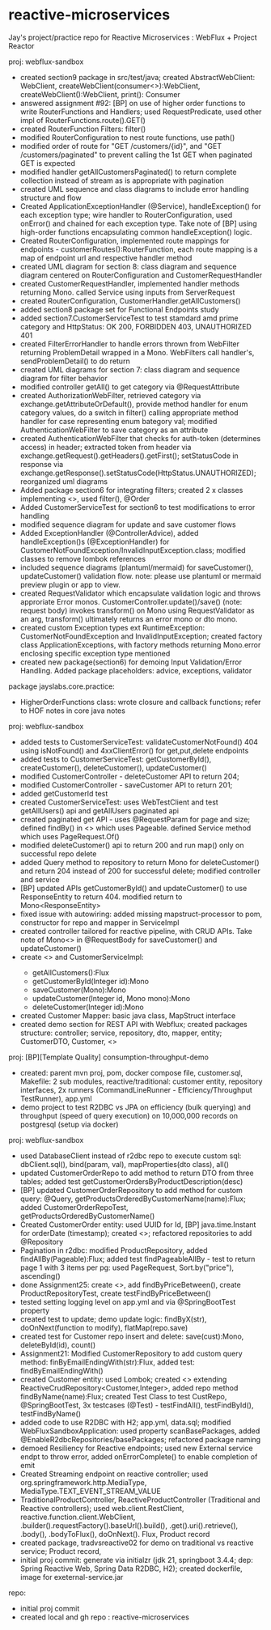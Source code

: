# reactive-microservices
Jay's project/practice repo for Reactive Microservices : WebFlux + Project Reactor

proj: webflux-sandbox
- created section9 package in src/test/java; created AbstractWebClient: WebClient, createWebClient(consumer<>):WebClient, createWebClient():WebClient, print():<T> Consumer<T>
- answered assignment #92: [BP] on use of higher order functions to write RouterFunctions and Handlers; used RequestPredicate, used other impl of RouterFunctions.route().GET()
- created RouterFunction Filters: filter()
- modified RouterConfiguration to nest route functions, use path()
- modified order of route for "GET /customers/{id}", and "GET /customers/paginated" to prevent calling the 1st GET when paginated GET is expected
- modified handler getAllCustomersPaginated() to return complete collection instead of stream as is appropriate with pagination
- created UML sequence and class diagrams to include error handling structure and flow
- Created ApplicationExceptionHandler (@Service), handleException() for each exception type; wire handler to RouterConfiguration, used onError() and chained for each exception type. Take note of [BP] using high-order functions encapsulating common handleException() logic.
- Created RouterConfiguration, implemented route mappings for endpoints - customerRoutes():RouterFunction<ServerResponse>, each route mapping is a map of endpoint url and respective handler method
- created UML diagram for section 8: class diagram and sequence diagram centered on RouterConfiguration and CustomerRequestHandler
- created CustomerRequestHandler, implemented handler methods returning Mono<ServerResponse>. called Service using inputs from ServerRequest
- created RouterConfiguration, CustomerHandler.getAllCustomers()
- added section8 package set for Functional Endpoints study
- added section7.CustomerServiceTest to test stamdard amd prime category and HttpStatus: OK 200, FORBIDDEN 403, UNAUTHORIZED 401
- created FilterErrorHandler to handle errors thrown from WebFilter returning ProblemDetail wrapped in a Mono<Void>. WebFilters call handler's, sendProblemDetail() to do return
- created UML diagrams for section 7: class diagram and sequence diagram for filter behavior 
- modified controller getAll() to get category via @RequestAttribute
- created AuthorizationWebFilter, retrieved category via exchange.getAttributeOrDefault(), provide method handler for enum category values, do a switch in filter() calling appropriate method handler for case representing enum bategory val; modified AuthenticationWebFilter to save category as an attribute
- created AuthenticationWebFilter that checks for auth-token (determines access) in header; extracted token from header via exchange.getRequest().getHeaders().getFirst(); setStatusCode in response via exchange.getResponse().setStatusCode(HttpStatus.UNAUTHORIZED); reorganized uml diagrams
- Added package section6 for integrating filters; created 2 x classes implementing <<WebFilter>>, used filter(), @Order
- Added CustomerServiceTest for section6 to test modifications to error handling
- modified sequence diagram for update and save customer flows
- Added ExceptionHandler (@ControllerAdvice), added handleException()s (@ExceptionHandler) for CustomerNotFoundException/InvalidInputException.class; modified classes to remove lombok references
- included sequence diagrams (plantuml/mermaid) for saveCustomer(), updateCustomer() validation flow. note: please use plantuml or mermaid preview plugin or app to view.
- created RequestValidator which encapsulate validation logic and throws approriate Error monos. CustomerController.update()/save() (note: request body) invokes transform() on Mono<dto> using RequestValidator as an arg, transform() ultimately returns an error mono or dto mono.
- created custom Exception types ext RuntimeException: CustomerNotFoundException and InvalidInputException; created factory class ApplicationExceptions, with factory methods returning Mono.error enclosing specific exception type mentioned
- created new package(section6) for demoing Input Validation/Error Handling. Added package placeholders: advice, exceptions, validator

package jayslabs.core.practice:
- HigherOrderFunctions class: wrote closure and callback functions; refer to HOF notes in core java notes

proj: webflux-sandbox
- added tests to CustomerServiceTest: validateCustomerNotFound() 404 using isNotFound() and 4xxClientError() for get,put,delete endpoints 
- added tests to CustomerServiceTest: getCustomerById(), createCustomer(), deleteCustomer(), updateCustomer()
- modified CustomerController - deleteCustomer API to return 204;
- modified CustomerController - saveCustomer API to return 201;
- added getCustomerId test
- created CustomerServiceTest: uses WebTestClient and test getAllUsers() api and getAllUsers paginated api
- created paginated get API - uses @RequestParam for page and size; defined findBy() in <<Repository>> which uses Pageable. defined Service method which uses PageRequest.Of() 
- modified deleteCustomer() api to return 200 and run map() only on successful repo delete
- added Query method to repository to return Mono<Boolean> for deleteCustomer() and return 204 instead of 200 for successful delete; modified controller and service
- [BP] updated APIs getCustomerById() and updateCustomer() to use ResponseEntity to return 404. modified return to Mono<ResponseEntity<CustomerDTO>>
- fixed issue with autowiring: added missing mapstruct-processor to pom, constructor for repo and mapper in ServiceImpl
- created controller tailored for reactive pipeline, with CRUD APIs. Take note of Mono<> in @RequestBody for saveCustomer() and updateCustomer()
- create <<ICustomerService>> and CustomerServiceImpl: 
    - getAllCustomers():Flux<CustomerDTO>
    - getCustomerById(Integer id):Mono<CustomerDTO>
    - saveCustomer(Mono<CustomerDTO>):Mono<CusomterDTO>
    - updateCustomer(Integer id, Mono<CustomerDTO> mono):Mono<CustomerDTO>
    - deleteCustomer(Integer id):Mono<Void>
- created Customer Mapper: basic java class, MapStruct interface
- created demo section for REST API with Webflux; created packages structure: controller; service, repository, dto, mapper, entity; CustomerDTO, Customer, <<CustomerRepository>>

proj: [BP][Template Quality] consumption-throughput-demo
- created: parent mvn proj, pom, docker compose file, customer.sql, Makefile: 2 sub modules, reactive/traditional: customer entity, repository interfaces, 2x runners (CommandLineRunner - Efficiency/Throughput TestRunner), app.yml  
- demo project to test R2DBC vs JPA on efficiency (bulk querying) and throughput (speed of query execution) on 10,000,000 records on postgresql (setup via docker)


proj: webflux-sandbox
- used DatabaseClient instead of r2dbc repo to execute custom sql: dbClient.sql(), bind(param, val), mapProperties(dto class), all() 
- updated CustomerOrderRepo to add method to return DTO from three tables; added test getCustomerOrdersByProductDescription(desc)
- [BP] updated CustomerOrderRepository to add method for custom query: @Query, getProductsOrderedByCustomerName(name):Flux<Product>; added CustomerOrderRepoTest, getProductsOrderedByCustomerName()
- Created CustomerOrder entity: used UUID for Id, [BP] java.time.Instant for orderDate (timestamp); created <<CustomerOrderRepository>>; refactored repositories to add @Repository
- Pagination in r2dbc: modified ProductRepository, added findAllBy(Pageable):Flux<Product>; added test findPageableAllBy - test to return page 1 with 3 items per pg: used PageRequest, Sort.by("price"), ascending()
- done Assignment25: create <<ProductRepository>>, add findByPriceBetween(), create ProductRepositoryTest, create testFindByPriceBetween()
- tested setting logging level on app.yml and via @SpringBootTest property
- created test to update; demo update logic: findByX(str), doOnNext(function to modify), flatMap(repo.save)
- created test for Customer repo insert and delete: save(cust):Mono<Customer>, deleteById(id), count() 
- Assignment21: Modified CustomerRepository to add custom query method: finByEmailEndingWith(str):Flux<Customer>, added test: findByEmailEndingWith()
- created Customer entity: used Lombok; created <<CustomerRepository>> extending ReactiveCrudRepository<Customer,Integer>, added repo method findByName(name):Flux<Customer>; created Test Class to test CustRepo, @SpringBootTest, 3x testcases (@Test) - testFindAll(), testFindById(), testFindByName()
- added code to use R2DBC with H2; app.yml, data.sql; modified WebFluxSandboxApplication: used property scanBasePackages, added @EnableR2dbcRepositories/basePackages; refactored package naming
- demoed Resiliency for Reactive endpoints; used new External service endpt to throw error, added onErrorComplete() to enable completion of emit
- Created Streaming endpoint on reactive controller; used org.springframework.http.MediaType, MediaType.TEXT_EVENT_STREAM_VALUE
- TraditionalProductController, ReactiveProductController (Traditional and Reactive controllers); used web.client.RestClient, reactive.function.client.WebClient, .builder().requestFactory().baseUrl().build(), .get().uri().retrieve(), .body(), .bodyToFlux(), doOnNext(). Flux<Product>, Product record 
- created package, tradvsreactive02 for demo on traditional vs reactive service; Product record,
- initial proj commit: generate via initialzr (jdk 21, springboot 3.4.4; dep: Spring Reactive Web, Spring Data R2DBC, H2); created dockerfile, image for exeternal-service.jar

repo:
- initial proj commit
- created local and gh repo : reactive-microservices
